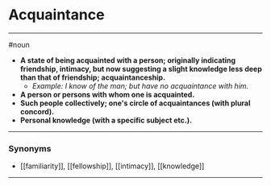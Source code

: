 # Acquaintance
---
#noun
- **A state of being acquainted with a person; originally indicating friendship, intimacy, but now suggesting a slight knowledge less deep than that of friendship; acquaintanceship.**
	- _Example: I know of the man; but have no acquaintance with him._
- **A person or persons with whom one is acquainted.**
- **Such people collectively; one's circle of acquaintances (with plural concord).**
- **Personal knowledge (with a specific subject etc.).**
---
### Synonyms
- [[familiarity]], [[fellowship]], [[intimacy]], [[knowledge]]
---

